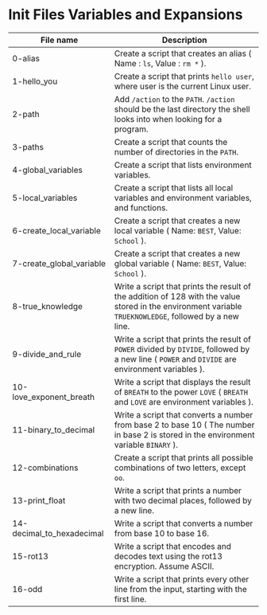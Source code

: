 # Init Files Variables and Expansions

| File name | Description |
|-----------|------------|
|0-alias | Create a script that creates an alias ( Name : `ls`, Value : `rm *` ). |
|1-hello_you | Create a script that prints `hello user`, where user is the current Linux user.|
|2-path | Add `/action` to the `PATH`. `/action` should be the last directory the shell looks into when looking for a program.|
|3-paths | Create a script that counts the number of directories in the `PATH`.|
|4-global_variables | Create a script that lists environment variables.|
|5-local_variables | Create a script that lists all local variables and environment variables, and functions.|
|6-create_local_variable | Create a script that creates a new local variable ( Name: `BEST`, Value: `School` ).|
|7-create_global_variable | Create a script that creates a new global variable ( Name: `BEST`, Value: `School` ).|
|8-true_knowledge | Write a script that prints the result of the addition of 128 with the value stored in the environment variable `TRUEKNOWLEDGE`, followed by a new line. |
|9-divide_and_rule | Write a script that prints the result of `POWER` divided by `DIVIDE`, followed by a new line ( `POWER` and `DIVIDE` are environment variables ).|
|10-love_exponent_breath | Write a script that displays the result of `BREATH` to the power `LOVE` ( `BREATH` and `LOVE` are environment variables ).|
|11-binary_to_decimal | Write a script that converts a number from base 2 to base 10 ( The number in base 2 is stored in the environment variable `BINARY` ).|
|12-combinations | Create a script that prints all possible combinations of two letters, except `oo`.|
|13-print_float | Write a script that prints a number with two decimal places, followed by a new line. |
|14-decimal_to_hexadecimal | Write a script that converts a number from base 10 to base 16.|
|15-rot13 | Write a script that encodes and decodes text using the rot13 encryption. Assume ASCII.|
|16-odd | Write a script that prints every other line from the input, starting with the first line.|
